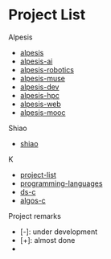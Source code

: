 Project List
==============================================================================

Alpesis

- [alpesis](./alpesis.md)
- [alpesis-ai](./alpesis-ai.md)
- [alpesis-robotics](./alpesis-robotics.md)
- [alpesis-muse](./alpesis-muse.md)
- [alpesis-dev](./alpesis-dev.md)
- [alpesis-hpc](./alpesis-hpc.md)
- [alpesis-web](./alpesis-web.md)
- [alpesis-mooc](./alpesis-mooc.md)

Shiao

- [shiao](./shiao.md)


K

- [project-list](https://github.com/kwailamchan/project-list)
- [programming-languages](https://github.com/kwailamchan/programming-languages)
- [ds-c](https://github.com/kwailamchan/ds-c)
- [algos-c](https://github.com/kwailamchan/algos-c)

Project remarks


- [-]: under development
- [+]: almost done
- [\*]: ready
